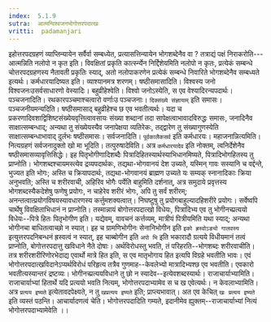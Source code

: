 ```yaml
---
index:  5.1.9
sutra:  आत्मन्विश्वजनभोगोत्तरपदात्खः
vritti:  padamanjari
---
```


इहोत्तरपदग्रहणं व्याप्तिन्यायेन सर्वैर्वा सम्बध्येत, प्रत्यासत्तिन्यायेन भोगशब्देनैव वा ? तत्राद्यं पक्षं निराकरोति---आत्मन्निति नलोपो न कृत इति। विवक्षितां प्रकृति कार्त्स्न्येन निर्द्दिशेयमिति नलोपो न कृतः, प्रत्येकं सम्बन्धे चोत्तरपदग्रहणस्य नैतावती प्रकृतिः स्याद्, अतो नलोपाकरणेन प्रत्येकं सम्बन्धे निवारिते भोगशब्देनैव सम्बध्यते इत्यर्थः। कर्मधारयादिष्यत इति। व्याश्यानमत्र शरणम्। षष्ठीसमासादिति। विश्वस्य जनो विश्वजनःउसर्वसाधारणो वेस्यादिः। बहुव्रीहेश्वेति। विश्वो जनोऽस्येति, स एव वेश्यादिरन्यपदार्थः।
पञ्चजनादिति। रथकारपञ्चमाश्चत्वारो वर्णाःउ पञ्चजनाः। `दिक्संख्ये संज्ञायाम्` इति समासः। पञ्चजनीयमन्यदिति। षष्ठीसमासाद् बहुव्रीहेश्च छ एव भवतीत्यर्थः। यदा च प्रकरणादिवशाद्विशिष्टसंख्येयवृत्तित्वावसायः संख्या शब्दानां तदा सापेक्षत्वाभावादविरुद्धः समासः, जनादिनैव साक्षात्सम्बन्धाद्; अन्यथा तु संख्येयस्यैव जनापेक्षया व्यतिरेकः, तद्द्वारेण तु संख्यागुणस्येति साक्षात्सम्बन्धाभावाद् दुर्लभः षष्ठीसमासः।
सर्वजनादिति। `पूर्वकालैकसर्व` इति कर्मधारयः।
महाजनान्नित्यमिति। नित्यग्रहणं सर्वजनादुक्तो खो मा भूदिति।
तत्पुरुषादेविति। अत्र `कर्मधारयादेव` इति नोक्तम्, त्वनिर्देशेनैव षष्ठीसमासव्यावृत्तिसिद्धेः।
इह पितृभोगीणादिशब्दैः पित्रादिहितस्यार्थस्याभिधानमिष्यते, पित्रादिभोगहितस्य तु प्राप्नोति। भोगशब्दश्चायमस्त्येव द्रव्यपदार्थकः, तद्यथा-भोगवानयं देश उच्यते, यस्मिन् गावः सस्यानि च वर्द्दन्ते, भुज्यत इति भोगः; अस्ति च क्रियापदार्थः, तद्यथा-भोगवानयं ब्राह्मण उच्यते यः सम्यक् स्नानादिकाः क्रिया अनुभवति; अस्ति च शरीरवाची, अहिरिव भोगैः पर्येति बाहुमिति दर्शनात्, अत्र समुदाये प्रवृत्तस्य भोगशब्दस्यैकदेशेषु फणेषु प्रयोगः, न चाहेरेव शरीरं भोगः, अपि तु सर्वं शरीरम्; अनन्तत्वात्प्रयोगविषयस्यावधारणस्य कर्त्तुमशक्यत्वात्। निघष्टुषु तु प्रयोगबाहुल्यादहिशरीरे प्रयोगः। सर्वेष्वपि चार्थेषु विवक्षिताभिधानं न प्राप्नोति। तस्मान्नायं बोगोत्तरपदात्खो विधेयः, पित्रादिभ्य एव तु भोगीनच्प्रत्ययो विधेयः--पित्रे हितः पितृभोगीण इति। यद्येवम्, वावचनं कर्त्तव्यम्, मात्रीयं पित्रीयमिति यथा स्याद्; अन्यथा भोगीनचा बाधितत्वाच्छो न स्यात्। इह च ग्रामणिभोगीनः सेनानिभोगीन इति `इको ह्रस्वोऽङ्यो गालवस्य` इत्युत्तरपदनिबन्धनं ह्रस्वत्वं न स्यात्, इह चाब्बोगीन इति `अपो भि` इति भकारादौ ग्रत्यये विधीयमानं तत्वं प्राप्नोति, बोगोत्तरपदात्तु खविधाने नैते दोषाः। अर्थविरोधस्तु भवति, तं परिहरति--भोगशब्दः शरीरवाचीति। तत्र शरीरशरीरिणोरभेदाद्य एवार्थो मात्रे हित इति, स एव मातृभोगाय हित इत्यपि विग्रहे भवतीति भावः। एवं भोगोत्तरपदात्खविदानेऽप्यर्थविरोधं परिहृत्य तत्रैव गुणमाह--केवलेभ्यो मात्रादिभ्यश्छ एव भवतीति। एवकारो भवतीत्यस्यान्तरं द्रष्टव्यः। भोगीनच्प्रत्ययविधाने तु छो न स्यादेव--इत्येवशब्दस्यार्थः।
राजाचार्याभ्यामिति। राजाचार्याभ्यां हितार्थे यदि प्रत्ययो भवति नित्यम्, भोगोत्तरपदाभ्यामेव स च ख एवेत्यर्थः। न केवलाभ्यामिति। अत्र `प्रत्यय इष्यते` इत्येतावदपेक्ष्यते, न तु `खप्रत्यय इष्यते` इति; प्राप्त्यभावात्। अत एव केचित् `खः प्रत्यय इष्यते` इति व्यस्तं पठन्ति।
आचार्यादणत्वं चेति। भोगोत्तरपदादिति गम्यते, इदानीमेव ह्युक्तम्--राजाचार्याभ्यां नित्यं भोगोत्तरपदाभ्यामेवेति ।।


